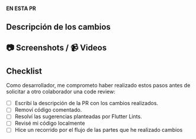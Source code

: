 #### EN ESTA PR
## Descripción de los cambios

<!-- Añadir la descripción -->

## 📷 Screenshots / 📹 Videos

<!-- Subir screenshots o videos si fuera necesario, con captura de el estado anterior y el nuevo luego de los cambios  -->

## Checklist
Como desarrollador, me comprometo haber realizado estos pasos antes de solicitar a otro colaborador una code review:
- [ ] Escribí la descripción de la PR con los cambios realizados.
- [ ] Removí código comentado.
- [ ] Resolví las sugerencias planteadas por Flutter Lints.
- [ ] Revisé mi código localmente
- [ ] Hice un recorrido por el flujo de las partes que he realizado cambios

